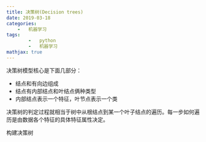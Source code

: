 ```yaml
---
title: 决策树(Decision trees)
date: 2019-03-18
categories: 
	-   机器学习
tags:  
        -   python
        -   机器学习
mathjax: true
---
```


决策树模型核心是下面几部分：

-    结点和有向边组成
-    结点有内部结点和叶结点俩种类型
-    内部结点表示一个特征，叶节点表示一个类

决策树的判定过程就相当于树中从根结点到某一个叶子结点的遍历。每一步如何遍历是由数据各个特征的具体特征属性决定。


构建决策树


